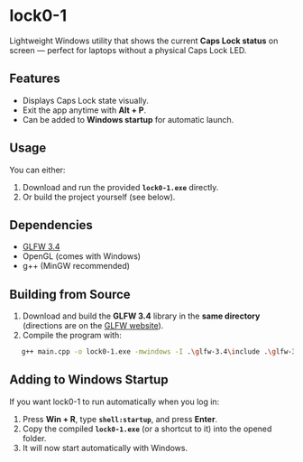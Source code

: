 # lock0-1  

Lightweight Windows utility that shows the current **Caps Lock status** on screen — perfect for laptops without a physical Caps Lock LED.  

## Features  
- Displays Caps Lock state visually.  
- Exit the app anytime with **Alt + P**.  
- Can be added to **Windows startup** for automatic launch.  

## Usage  
You can either:  
1. Download and run the provided **`lock0-1.exe`** directly.  
2. Or build the project yourself (see below).  

## Dependencies  
- [GLFW 3.4](https://www.glfw.org/)  
- OpenGL (comes with Windows)  
- g++ (MinGW recommended)  

## Building from Source  
1. Download and build the **GLFW 3.4** library in the **same directory** (directions are on the [GLFW website](https://www.glfw.org/)).  
2. Compile the program with:  

```bash
   g++ main.cpp -o lock0-1.exe -mwindows -I .\glfw-3.4\include .\glfw-3.4\build\src\libglfw3.a -lopengl32 -lgdi32
```

## Adding to Windows Startup
If you want lock0-1 to run automatically when you log in:
1. Press **Win + R**, type **`shell:startup`**, and press **Enter**.
2. Copy the compiled **`lock0-1.exe`** (or a shortcut to it) into the opened folder.
3. It will now start automatically with Windows.
